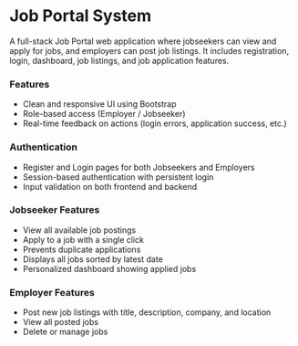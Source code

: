 # Job Portal System

A full-stack Job Portal web application where jobseekers can view and apply for jobs, and employers can post job listings. It includes registration, login, dashboard, job listings, and job application features.


### Features
- Clean and responsive UI using Bootstrap
- Role-based access (Employer / Jobseeker)
- Real-time feedback on actions (login errors, application success, etc.)

### Authentication
- Register and Login pages for both Jobseekers and Employers
- Session-based authentication with persistent login
- Input validation on both frontend and backend

### Jobseeker Features
- View all available job postings
- Apply to a job with a single click
- Prevents duplicate applications
- Displays all jobs sorted by latest date
- Personalized dashboard showing applied jobs

### Employer Features
- Post new job listings with title, description, company, and location
- View all posted jobs
- Delete or manage jobs



